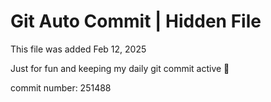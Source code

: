 # Git Auto Commit | Hidden File

This file was added Feb 12, 2025

Just for fun and keeping my daily git commit active 🤪

commit number: 251488
